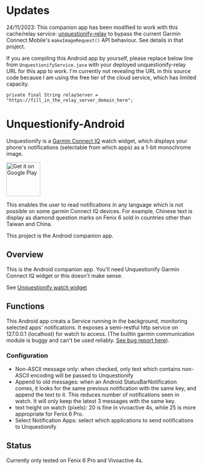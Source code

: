 
# Updates

24/11/2023: This companion app has been modified to work with this cache/relay service: [unquestionify-relay](https://github.com/starryalley/unquestionify-relay) to bypass the current Garmin Connect Mobile's `makeImageRequest()` API behaviour. See details in that project.

If you are compiling this Android app by yourself, please replace below line from `UnquestionifyService.java` with your deployed unquestionify-relay URL for this app to work. I'm currently not revealing the URL in this source code because I am using the free tier of the cloud service, which has limited capacity.

```
private final String relayServer = "https://fill_in_the_relay_server_domain_here";
```

# Unquestionify-Android

Unquestionify is a [Garmin Connect IQ](https://apps.garmin.com/en-US/) watch widget, which displays your phone's notifications (selectable from which apps) as a 1-bit monochrome image.

[<img src="https://play.google.com/intl/en_us/badges/images/generic/en-play-badge.png"
      alt="Get it on Google Play"
      height="90">](https://play.google.com/store/apps/details?id=idv.markkuo.unquestionify)
      

This enables the user to read notifications in any language which is not possible on some garmin Connect IQ devices. For example, Chinese text is display as diamond question marks on Fenix 6 sold in countries other than Taiwan and China.

This project is the Android companion app.

## Overview

This is the Android companion app. You'll need Unquestionify Garmin Connect IQ widget or this doesn't make sense.

See [Unquestionify watch widget](https://github.com/starryalley/Unquestionify)

## Functions

This Android app creats a Service running in the background, monitoring selected apps' notifications. It exposes a semi-restful http service on 127.0.0.1 (localhost) for watch to access. (The builtin garmin communication module is buggy and can't be used reliably. [See bug report here](https://forums.garmin.com/developer/connect-iq/i/bug-reports/failure_during_transfer)).

### Configuration

- Non-ASCII message only: when checked, only text which contains non-ASCII encoding will be passed to Unquestionify
- Append to old messages: when an Android StatusBarNotification comes, it looks for the same previous notification with the same key, and append the text to it. This reduces number of notifications seen in watch. It will only keep the latest 3 messages with the same key.
- text height on watch (pixels): 20 is fine in vivoactive 4s, while 25 is more appropriate for Fenix 6 Pro. 
- Select Notification Apps: select which applications to send notifications to Unquestionify

## Status

Currently only tested on Fenix 6 Pro and Vivoactive 4s.
